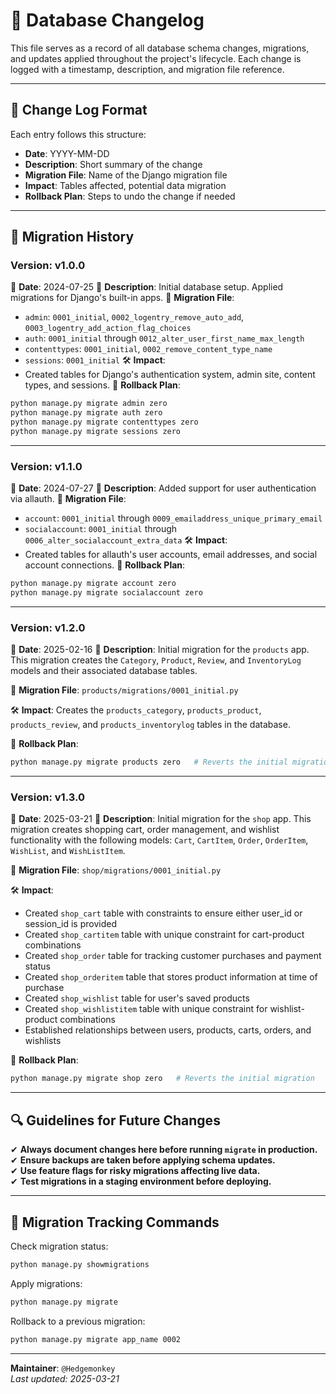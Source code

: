# 📜 Database Changelog

This file serves as a record of all database schema changes, migrations, and updates applied throughout the project's lifecycle. Each change is logged with a timestamp, description, and migration file reference.

---

## 📌 Change Log Format

Each entry follows this structure:

- **Date**: YYYY-MM-DD
- **Description**: Short summary of the change
- **Migration File**: Name of the Django migration file
- **Impact**: Tables affected, potential data migration
- **Rollback Plan**: Steps to undo the change if needed

---

## 🔄 Migration History

### **Version: v1.0.0**
📅 **Date**: 2024-07-25 
📝 **Description**: Initial database setup. Applied migrations for Django's built-in apps.
📂 **Migration File**:
- `admin`: `0001_initial`, `0002_logentry_remove_auto_add`, `0003_logentry_add_action_flag_choices`
- `auth`: `0001_initial` through `0012_alter_user_first_name_max_length`
- `contenttypes`: `0001_initial`, `0002_remove_content_type_name`
- `sessions`: `0001_initial`
🛠 **Impact**:
- Created tables for Django's authentication system, admin site, content types, and sessions.
🔄 **Rollback Plan**:
```sh
python manage.py migrate admin zero
python manage.py migrate auth zero
python manage.py migrate contenttypes zero
python manage.py migrate sessions zero
```

---

### **Version: v1.1.0**
📅 **Date**: 2024-07-27
📝 **Description**: Added support for user authentication via allauth.
📂 **Migration File**:
- `account`: `0001_initial` through `0009_emailaddress_unique_primary_email`
- `socialaccount`: `0001_initial` through `0006_alter_socialaccount_extra_data`
🛠 **Impact**:
- Created tables for allauth's user accounts, email addresses, and social account connections.
🔄 **Rollback Plan**:
```sh
python manage.py migrate account zero
python manage.py migrate socialaccount zero
```

---

### **Version: v1.2.0**
📅 **Date**: 2025-02-16
📝 **Description**: Initial migration for the `products` app. This migration creates the `Category`, `Product`, `Review`, and `InventoryLog` models and their associated database tables.

📂 **Migration File**: `products/migrations/0001_initial.py`

🛠 **Impact**: Creates the `products_category`, `products_product`, `products_review`, and `products_inventorylog` tables in the database.

🔄 **Rollback Plan**:
```bash
python manage.py migrate products zero   # Reverts the initial migration
```

---

### **Version: v1.3.0**
📅 **Date**: 2025-03-21
📝 **Description**: Initial migration for the `shop` app. This migration creates shopping cart, order management, and wishlist functionality with the following models: `Cart`, `CartItem`, `Order`, `OrderItem`, `WishList`, and `WishListItem`.

📂 **Migration File**: `shop/migrations/0001_initial.py`

🛠 **Impact**:
- Created `shop_cart` table with constraints to ensure either user_id or session_id is provided
- Created `shop_cartitem` table with unique constraint for cart-product combinations
- Created `shop_order` table for tracking customer purchases and payment status
- Created `shop_orderitem` table that stores product information at time of purchase
- Created `shop_wishlist` table for user's saved products
- Created `shop_wishlistitem` table with unique constraint for wishlist-product combinations
- Established relationships between users, products, carts, orders, and wishlists

🔄 **Rollback Plan**:
```bash
python manage.py migrate shop zero   # Reverts the initial migration
```

---

## 🔍 Guidelines for Future Changes  

✔ **Always document changes here before running `migrate` in production.**  
✔ **Ensure backups are taken before applying schema updates.**  
✔ **Use feature flags for risky migrations affecting live data.**  
✔ **Test migrations in a staging environment before deploying.**  

---

## 📌 Migration Tracking Commands  

Check migration status:  
```sh
python manage.py showmigrations
```  

Apply migrations:  
```sh
python manage.py migrate
```  

Rollback to a previous migration:  
```sh
python manage.py migrate app_name 0002
```  

---

**Maintainer**: `@Hedgemonkey`  
_Last updated: 2025-03-21_  

